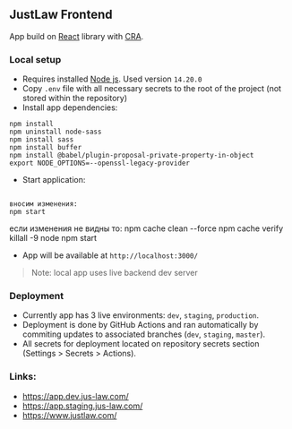 ## JustLaw Frontend

App build on [React](https://github.com/facebook/react) library with [CRA](https://github.com/facebook/create-react-app).

### Local setup

- Requires installed [Node js](https://nodejs.org/en/). Used version `14.20.0`
- Copy `.env` file with all necessary secrets to the root of the project (not stored within the repository)
- Install app dependencies:

```
npm install
npm uninstall node-sass
npm install sass
npm install buffer
npm install @babel/plugin-proposal-private-property-in-object
export NODE_OPTIONS=--openssl-legacy-provider
```

- Start application:

```

вносим изменения:
npm start
```

если изменения не видны то:
npm cache clean --force
npm cache verify
killall -9 node
npm start

- App will be available at `http://localhost:3000/`

> Note: local app uses live backend dev server

### Deployment

- Currently app has 3 live environments: `dev`, `staging`, `production`.
- Deployment is done by GitHub Actions and ran automatically by commiting updates to associated branches (`dev`, `staging`, `master`).
- All secrets for deployment located on repository secrets section (Settings > Secrets > Actions).

### Links:

- https://app.dev.jus-law.com/
- https://app.staging.jus-law.com/
- https://www.justlaw.com/

